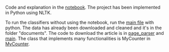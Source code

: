 Code and explanation in the [notebook](main.ipynb). The project has been implemented in Python using NLTK.

To run the classifiers without using the notebook, run the [main file](main.py) with python. 
The data has already been downloaded and cleaned and it's in the folder "documents". The code to download the article is in [page_parser](page_parser.py) and [main](main.py). The class that implements many functionalities is MyCounter in [MyCounter](MyCounter.py).
